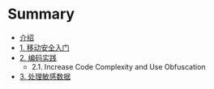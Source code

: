 # Summary

* [介绍](README.md)
* [1. 移动安全入门](mobile-security-primer.md)
* [2. 编码实践](coding-practices.md)
  * 2.1. Increase Code Complexity and Use Obfuscation
* [3. 处理敏感数据](handling-sensitive-data.md)





